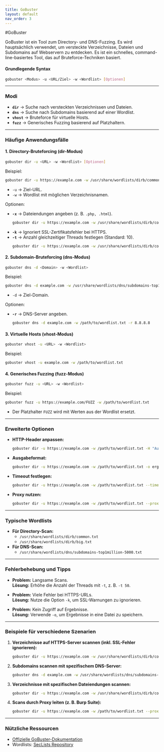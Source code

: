 ```yaml
---
title: GoBuster
layout: default
nav_order: 3
---
```


#GoBuster

GoBuster ist ein Tool zum Directory- und DNS-Fuzzing. Es wird hauptsächlich verwendet, um versteckte Verzeichnisse, Dateien und Subdomains auf Webservern zu entdecken. Es ist ein schnelles, command-line-basiertes Tool, das auf Bruteforce-Techniken basiert.

#### **Grundlegende Syntax**
```bash
gobuster <Modus> -u <URL/Ziel> -w <Wordlist> [Optionen]
```

---

### **Modi**

- **`dir`** → Suche nach versteckten Verzeichnissen und Dateien.  
- **`dns`** → Suche nach Subdomains basierend auf einer Wordlist.  
- **`vhost`** → Bruteforce für virtuelle Hosts.  
- **`fuzz`** → Generisches Fuzzing basierend auf Platzhaltern.  

---

### **Häufige Anwendungsfälle**

#### **1. Directory-Bruteforcing (dir-Modus)**
```bash
gobuster dir -u <URL> -w <Wordlist> [Optionen]
```

Beispiel:
```bash
gobuster dir -u https://example.com -w /usr/share/wordlists/dirb/common.txt
```
- `-u` → Ziel-URL.  
- `-w` → Wordlist mit möglichen Verzeichnisnamen.  

Optionen:
- **`-x`** → Dateiendungen angeben (z. B. `.php, .html`).  
  ```bash
  gobuster dir -u https://example.com -w /usr/share/wordlists/dirb/common.txt -x php,html
  ```
- **`-k`** → Ignoriert SSL-Zertifikatsfehler bei HTTPS.  
- **`-t`** → Anzahl gleichzeitiger Threads festlegen (Standard: 10).  
  ```bash
  gobuster dir -u https://example.com -w /usr/share/wordlists/dirb/common.txt -t 20
  ```

#### **2. Subdomain-Bruteforcing (dns-Modus)**
```bash
gobuster dns -d <Domain> -w <Wordlist>
```

Beispiel:
```bash
gobuster dns -d example.com -w /usr/share/wordlists/dns/subdomains-top1million-5000.txt
```
- `-d` → Ziel-Domain.  

Optionen:
- **`-r`** → DNS-Server angeben.  
  ```bash
  gobuster dns -d example.com -w /path/to/wordlist.txt -r 8.8.8.8
  ```

#### **3. Virtuelle Hosts (vhost-Modus)**
```bash
gobuster vhost -u <URL> -w <Wordlist>
```

Beispiel:
```bash
gobuster vhost -u example.com -w /path/to/wordlist.txt
```

#### **4. Generisches Fuzzing (fuzz-Modus)**
```bash
gobuster fuzz -u <URL> -w <Wordlist>
```

Beispiel:
```bash
gobuster fuzz -u https://example.com/FUZZ -w /path/to/wordlist.txt
```
- Der Platzhalter `FUZZ` wird mit Werten aus der Wordlist ersetzt.

---

### **Erweiterte Optionen**

- **HTTP-Header anpassen:**  
  ```bash
  gobuster dir -u https://example.com -w /path/to/wordlist.txt -H "Authorization: Bearer <Token>"
  ```
- **Ausgabeformat:**  
  ```bash
  gobuster dir -u https://example.com -w /path/to/wordlist.txt -o ergebnisse.txt
  ```
- **Timeout festlegen:**  
  ```bash
  gobuster dir -u https://example.com -w /path/to/wordlist.txt --timeout 5s
  ```
- **Proxy nutzen:**  
  ```bash
  gobuster dir -u https://example.com -w /path/to/wordlist.txt --proxy http://127.0.0.1:8080
  ```

---

### **Typische Wordlists**

- **Für Directory-Scan:**  
  - `/usr/share/wordlists/dirb/common.txt`  
  - `/usr/share/wordlists/dirb/big.txt`  
- **Für DNS-Scan:**  
  - `/usr/share/wordlists/dns/subdomains-top1million-5000.txt`

---

### **Fehlerbehebung und Tipps**

- **Problem:** Langsame Scans.  
  **Lösung:** Erhöhe die Anzahl der Threads mit `-t`, z. B. `-t 50`.  

- **Problem:** Viele Fehler bei HTTPS-URLs.  
  **Lösung:** Nutze die Option `-k`, um SSL-Warnungen zu ignorieren.

- **Problem:** Kein Zugriff auf Ergebnisse.  
  **Lösung:** Verwende `-o`, um Ergebnisse in eine Datei zu speichern.  

---

### **Beispiele für verschiedene Szenarien**

1. **Verzeichnisse auf HTTPS-Server scannen (inkl. SSL-Fehler ignorieren):**
   ```bash
   gobuster dir -u https://example.com -w /usr/share/wordlists/dirb/common.txt -k
   ```

2. **Subdomains scannen mit spezifischem DNS-Server:**
   ```bash
   gobuster dns -d example.com -w /usr/share/wordlists/dns/subdomains-top1million-5000.txt -r 8.8.8.8
   ```

3. **Verzeichnisse mit spezifischen Dateiendungen scannen:**
   ```bash
   gobuster dir -u https://example.com -w /usr/share/wordlists/dirb/common.txt -x php,txt
   ```

4. **Scans durch Proxy leiten (z. B. Burp Suite):**
   ```bash
   gobuster dir -u https://example.com -w /path/to/wordlist.txt --proxy http://127.0.0.1:8080
   ```

---

### **Nützliche Ressourcen**

- [Offizielle GoBuster-Dokumentation](https://github.com/OJ/gobuster)  
- Wordlists: [SecLists Repository](https://github.com/danielmiessler/SecLists)  
